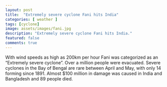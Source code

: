 ```yaml
---
layout: post
title:  "Extremely severe cyclone Fani hits India"
categories: [ weather ]
tags: [cyclone]
image: assets/images/fani.jpg
description: "Extremely severe cyclone Fani hits India."
featured: false
comments: true
---
```


With wind speeds as high as 200km per hour Fani was categorized as an “Extremely severe cyclone”. Over a million people were evacuated. Severe cyclones in the Bay of Bengal are rare between April and May, with only 14 forming since 1891. Almost $100 million in damage was caused in India and Bangladesh and 89 people died.